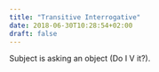 ```yaml
---
title: "Transitive Interrogative"
date: 2018-06-30T10:28:54+02:00
draft: false
---
```

Subject is asking an object (Do I V it?).
